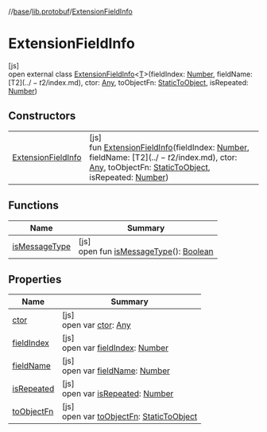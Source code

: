 //[base](../../../index.md)/[lib.protobuf](../index.md)/[ExtensionFieldInfo](index.md)

# ExtensionFieldInfo

[js]\
open external class [ExtensionFieldInfo](index.md)&lt;[T](index.md)&gt;(fieldIndex: [Number](https://kotlinlang.org/api/latest/jvm/stdlib/kotlin/-number/index.html), fieldName: [T$2](../-t$2/index.md), ctor: [Any](https://kotlinlang.org/api/latest/jvm/stdlib/kotlin/-any/index.html), toObjectFn: [StaticToObject](../index.md#-787487058%2FClasslikes%2F-431612152), isRepeated: [Number](https://kotlinlang.org/api/latest/jvm/stdlib/kotlin/-number/index.html))

## Constructors

| | |
|---|---|
| [ExtensionFieldInfo](-extension-field-info.md) | [js]<br>fun [ExtensionFieldInfo](-extension-field-info.md)(fieldIndex: [Number](https://kotlinlang.org/api/latest/jvm/stdlib/kotlin/-number/index.html), fieldName: [T$2](../-t$2/index.md), ctor: [Any](https://kotlinlang.org/api/latest/jvm/stdlib/kotlin/-any/index.html), toObjectFn: [StaticToObject](../index.md#-787487058%2FClasslikes%2F-431612152), isRepeated: [Number](https://kotlinlang.org/api/latest/jvm/stdlib/kotlin/-number/index.html)) |

## Functions

| Name | Summary |
|---|---|
| [isMessageType](is-message-type.md) | [js]<br>open fun [isMessageType](is-message-type.md)(): [Boolean](https://kotlinlang.org/api/latest/jvm/stdlib/kotlin/-boolean/index.html) |

## Properties

| Name | Summary |
|---|---|
| [ctor](ctor.md) | [js]<br>open var [ctor](ctor.md): [Any](https://kotlinlang.org/api/latest/jvm/stdlib/kotlin/-any/index.html) |
| [fieldIndex](field-index.md) | [js]<br>open var [fieldIndex](field-index.md): [Number](https://kotlinlang.org/api/latest/jvm/stdlib/kotlin/-number/index.html) |
| [fieldName](field-name.md) | [js]<br>open var [fieldName](field-name.md): [Number](https://kotlinlang.org/api/latest/jvm/stdlib/kotlin/-number/index.html) |
| [isRepeated](is-repeated.md) | [js]<br>open var [isRepeated](is-repeated.md): [Number](https://kotlinlang.org/api/latest/jvm/stdlib/kotlin/-number/index.html) |
| [toObjectFn](to-object-fn.md) | [js]<br>open var [toObjectFn](to-object-fn.md): [StaticToObject](../index.md#-787487058%2FClasslikes%2F-431612152) |
